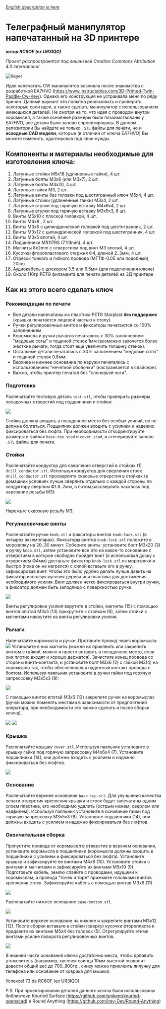_[English description is here](README.md)_

# Телеграфный манипулятор напечатанный на 3D принтере
***автор RC6OF (ex UR3IQO)***

_Проект распространятся под лицензией Creative Commons Attribution 4.0 International_

![Keyer](img/keyer_2.jpg)

Идея напечатать CW манипулятор возникла после знакомства с разработкой EA7HVO (https://www.instructables.com/3D-Printed-Twin-Paddle-Cw-Key/). Однако его конструкция не устраивала меня по ряду причин. Данный вариант это попытка реализовать и проверить некоторые свои идеи, а также сделать манипулятор с использованием имеющихся деталей. Не смотря на то, что идея с проводом внутри коромысел, а также основные размеры были позаимствованы у EA7HVO, все детали были заново спроектированы. В данном репозитории Вы найдете не только `.STL` файлы для печати, но и **исходные CAD модели**, которые (в отличии от ключа EA7HVO) Вы можете изменить, адаптировав под свои нужды.

## Компоненты и материалы необходимые для изготовления ключа:
1. Латунные стойки М5х18 (удлиненные гайки), 4 шт.
2. Латунные болты M3x6 (или M3x7), 2 шт.
3. Латунные болты M3x20, 4 шт.
4. Латунные гайки M3, 2 шт.
5. Латунные винты без головки под шестигранный ключ M5x4, 4 шт.
6. Латунные стойки (удлиненные гайки) М3х4, 2 шт.
7. Латунные втулки под горячую вставку M4x6x4, 2 шт.
8. Латунные втулки под горячую вставку M3x5x3, 8 шт.
9. Винты М5х10 с плоской головкой, 4 шт.
10. Винты М4х8 , 2 шт.
11. Винты M3x6 с цилиндрической головкой под шестигранник, 2 шт.
12. Винты M3x12 с цилиндрической головкой под шестигранник, 4 шт.
13. Винты M3x5 впотай, 4 шт.
14. Подшипники MR117RS (7*11*3mm), 4 шт.
15. Магниты 8x2mm с отверстием под винт М3 впотай, 4 шт.
16. Кусочки фторопластового стержня Ф4, длиной 2..3мм, 4 шт.
17. Отрезок тонкого и гибкого провода (МГТФ-0.05 или подобный), 20cm
18. Аудиокабель с штекером 3.5 или 6.5мм (для подключения ключа)
19. Около 110гр PETG филамента для печати деталей на 3Д принтере



## Как из этого всего сделать ключ
### Рекомендации по печати
- Все детали напечатаны мз пластика PETG Starplast **без поддержек** (крышка печатается лицевой частью к столу).
- Ручки регулировочных винтов и фиксаторы печатаются со 100% заполнением.
- Коромысла и ручки рычагов печатались с 30% заполнением "медовые соты" и тощиной стенок 1мм (возможно захочется более жесткие рычаги, тогда стоит еще увеличить толщину стенок).
- Остальные детали печатались с 30% заполнением "медовые соты" и тощиной стенок 0.8мм.
- Верхнее и нижнее основание по наружи печатались с использованием "нечеткой оболочки" (настраивается в слайсере).
- Важно, чтобы принтер печатал без "слоновьей ноги".

### Подготовка

Распечатайте тестовую деталь `test.stl`, чтобы проверить размеры посадочных отверстий под подшипники и стойки:

![](img/test.jpg)

Стойка должна входить в посадочное место без особых усилий, но не должна болтаться. Подшипник должен входить с усилием и надежно фиксироваться без люфта. При необходимости откорректируйте размеры в файлах `base-top.scad` и `cover.scad`, и сгенерируйте заново `.STL` файлы для печати.

### Стойки
Распечатайте кондуктор для сверления отверстий в стойках (1) `drill_conductor.stl`. Используя кондуктор для сверления стоек `drill_conductor.stl` просверлите сквозные отверстия в стойках (в домашних условиях лучше сверлить отдельно с каждой стороны по кондуктору сверлом Ф1.8..2мм, а потом рассверлить насквозь под нарезание резьбы М3):

![](img/drill_conductor_1.jpg)

Нарежьте сквозную резьбу М3.

### Регулировочные винты
Распечатайте ручки  `knob.stl` и фиксаторы винтов `knob-lock.stl` (в четырех экземплярах). Фиксаторы винтов `knob-lock.stl` положите в морозилку на 20..30 минут. Соберите винты: установите болт M3x20 (3) в ручку `knob.stl`, затем установите все это на какое-то основание с отверстием в которое свободно пройдет винт (я использовал доску с отверстием Ф4мм) достаньте фиксатор `knob-lock.stl` из морозилки и быстро (пока он не нагрелся) с силой вставьте его в ручку, зафиксировав винт. Чтобы это было удобно делать лучше давить на фиксатор исползуя кусочек дерева или пластика для достижения необходимого усилия. Винт должен четко фиксироваться внутри ручки, а фиксатор должен быть заподлицо с поверхностью ручки. 

![](img/screw.jpg)

Винты регулировки усилия вкрутите в стойки, магниты (15) с помощью винтов впотай М3х5 (13) прикрутите к стойкам (6), затем стойки с магнитами накрутите на винты регулировки усилия.

### Рычаги
Напечатайте коромысла и ручки. Протяните провод через коромысла:
![](img/paddle_wire.jpg)
Установите в них магниты (можно их приклеить или закрепить винтом с гайкой, можно и просто вставить в посадочное место, если они плотно входят и хорошо держатся). Зачистите конец провода со стороны винта-контакта, и установите болт М3х6 (2) с гайкой М3(4) на коромысло так, чтобы обеспечивался надежный контакт провода с болтом. Используя паяльник установите в ручки гайки под горячую запрессовку M3x5x3 (8):

![](img/handle.jpg)

С помощью винтов впотай М3х5 (13) закрепите ручки на коромыслах (ручки можно поменять местами в зависимости от предпочтений оператора, при необходимости это можно сделать и после сборки ключа).

![](img/paddle_1.jpg)
![](img/paddle_2.jpg)

### Крышка
Распечатайте крышку `cover.stl`. Используя паяльник установите в крышку гайки под горячую запрессовку M4x6x4 (7). Установите подшипники (14), они должны входить с усилием и надежно фиксироваться без люфтов.

![](img/cover.jpg)

### Основание
Распечатайте верхнее основание `base-top.stl`. Для улучшения качества печати отверстия крепления крышки и стоек будут запечатаны одним слоем пластика, его необходимо удалить (острым ножем, сверлом или надфилем). Используя паяльник установите в основание гайки под горячую запрессовку M3x5x3 (8). Установите подшипники (14), они должны входить с усилием и надежно фиксироваться без люфтов.

### Окончательная сборка
Пропустите провода от коромысел в отверстие в верхнем основании, установите коромысла в подшипники (коромысла должны входить в подшипники с усилием и фиксироваться без люфта). Установите крышку и зафиксируйте ее винтами M4x8 (10). Установите стойки с винтами и магнитами и зафиксируйте их винтами М5х10 (9). Подготовьте кабель, землю спаяйте с проводами, идущими к коромыслам, а провода "точек и тире" прижмите головками винтов крепления стоек. Зафиксируйте кабель с помощью винтов М3х6 (11). 

![](img/wiring.jpg)

Распечатайте нижнее основание `base-bottom.stl`. 

![](img/base.jpg)

Установите верхнее основание на нижнее и закрепите винтами М3х12 (12). После сборки вставьте в стойки (сверху) кусочки фторопласта и придавите их винтами M5х4 без головок (5). Отрегулируйте этими винтами усилие поворота регулировочных винтов.

![](img/keyer_2.jpg)

В нижней части основания ключа достаточно места, чтобы добавить утяжелитель (например, кусочек свинца 10мм высотой позволит довести общий вес до 700..800гр., снизу можно приклеить липучку для телефона или основание от коврика для мышки).

Успехов!
73 de RC6OF (ex UR3IQO)

P.S. При проектировании деталей данного ключа были использованы библиотеки Knurled Surface (https://github.com/smkent/knurled-openscad) и Round Anything (https://github.com/Irev-Dev/Round-Anything)
